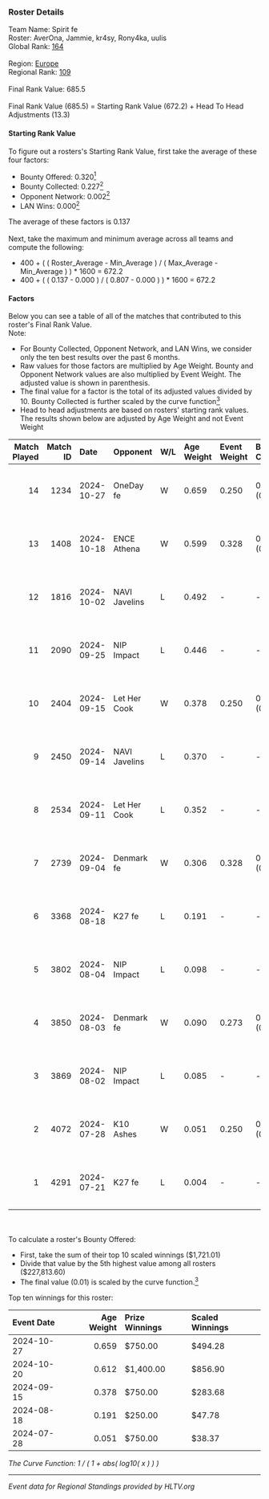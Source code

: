 ### Roster Details<br />
Team Name: Spirit fe<br />
Roster: AverOna, Jammie, kr4sy, Rony4ka, uulis<br />
Global Rank: [164](../../standings_global_2025_01_16.md)<br />
<br />
Region: [Europe]( ../../standings_europe_2025_01_16.md)<br />
Regional Rank: [109]( ../../standings_europe_2025_01_16.md)<br />
<br />
Final Rank Value:  685.5<br />
<br />
Final Rank Value (685.5) = Starting Rank Value (672.2) + Head To Head Adjustments (13.3)<br />

#### Starting Rank Value<br />
To figure out a rosters's Starting Rank Value, first take the average of these four factors:<br />
- Bounty Offered: 0.320[<sup>1</sup>](#table2)
- Bounty Collected: 0.227[<sup>2</sup>](#table1)
- Opponent Network: 0.002[<sup>2</sup>](#table1)
- LAN Wins: 0.000[<sup>2</sup>](#table1)

The average of these factors is 0.137<br />
<br />
Next, take the maximum and minimum average across all teams and compute the following:<br />
- 400 + ( ( Roster_Average - Min_Average ) / ( Max_Average - Min_Average ) ) * 1600 = 672.2
- 400 + ( ( 0.137 - 0.000 ) / ( 0.807 - 0.000 ) ) * 1600 = 672.2


#### Factors<br />
Below you can see a table of all of the matches that contributed to this roster's Final Rank Value.<br />
Note:<br />

- For Bounty Collected, Opponent Network, and LAN Wins, we consider only the ten best results over the past 6 months.
- Raw values for those factors are multiplied by Age Weight. Bounty and Opponent Network values are also multiplied by Event Weight. The adjusted value is shown in parenthesis.
- The final value for a factor is the total of its adjusted values divided by 10. Bounty Collected is further scaled by the curve function[<sup>3</sup>](#curveFunction)
- Head to head adjustments are based on rosters' starting rank values. The results shown below are adjusted by Age Weight and not Event Weight
<span id="table1"></span><br />


| Match Played | Match ID | Date       | Opponent      | W/L | Age Weight | Event Weight | Bounty Collected | Opponent Network | LAN Wins  | H2H Adj. | Roster                                   |
| -: | -: | :- | :- | :- | :- | :- | :- | :- | :- | -: | :- |
|           14 |     1234 | 2024-10-27 | OneDay fe     | W   | 0.659      | 0.250        | 0.002 (0.000)    | 0.012 (0.002)    | 0 (0.000) |     8.67 | AverOna, Jammie, kr4sy, Rony4ka, uulis   |
|           13 |     1408 | 2024-10-18 | ENCE Athena   | W   | 0.599      | 0.328        | 0.003 (0.001)    | 0.007 (0.001)    | 0 (0.000) |     5.83 | AverOna, Jammie, kr4sy, Rony4ka, uulis   |
|           12 |     1816 | 2024-10-02 | NAVI Javelins | L   | 0.492      | -            | -                | -                | -         |    -0.59 | AverOna, Jammie, kr4sy, Rony4ka, uulis   |
|           11 |     2090 | 2024-09-25 | NIP Impact    | L   | 0.446      | -            | -                | -                | -         |    -4.52 | AverOna, Jammie, kr4sy, Rony4ka, uulis   |
|           10 |     2404 | 2024-09-15 | Let Her Cook  | W   | 0.378      | 0.250        | 0.005 (0.000)    | 0.069 (0.007)    | 0 (0.000) |     6.01 | AverOna, Jammie, kr4sy, Rony4ka, uulis   |
|            9 |     2450 | 2024-09-14 | NAVI Javelins | L   | 0.370      | -            | -                | -                | -         |    -0.46 | AverOna, Jammie, kr4sy, Rony4ka, uulis   |
|            8 |     2534 | 2024-09-11 | Let Her Cook  | L   | 0.352      | -            | -                | -                | -         |    -5.62 | AverOna, Jammie, kr4sy, Rony4ka, uulis   |
|            7 |     2739 | 2024-09-04 | Denmark fe    | W   | 0.306      | 0.328        | 0.020 (0.002)    | 0.112 (0.011)    | 0 (0.000) |     6.15 | AverOna, Jammie, kr4sy, Rony4ka, uulis   |
|            6 |     3368 | 2024-08-18 | K27 fe        | L   | 0.191      | -            | -                | -                | -         |    -2.45 | AverOna, Jammie, kr4sy, Rony4ka, uulis   |
|            5 |     3802 | 2024-08-04 | NIP Impact    | L   | 0.098      | -            | -                | -                | -         |    -1.03 | AverOna, Jammie, Rony4ka, tenweri, uulis |
|            4 |     3850 | 2024-08-03 | Denmark fe    | W   | 0.090      | 0.273        | 0.020 (0.000)    | 0.112 (0.003)    | 0 (0.000) |     1.82 | irbitka, Jammie, Rony4ka, tenweri, uulis |
|            3 |     3869 | 2024-08-02 | NIP Impact    | L   | 0.085      | -            | -                | -                | -         |    -0.90 | AverOna, Jammie, Rony4ka, tenweri, uulis |
|            2 |     4072 | 2024-07-28 | K10 Ashes     | W   | 0.051      | 0.250        | 0.000 (0.000)    | 0.000 (0.000)    | 0 (0.000) |     0.43 | AverOna, Jammie, Rony4ka, tenweri, uulis |
|            1 |     4291 | 2024-07-21 | K27 fe        | L   | 0.004      | -            | -                | -                | -         |    -0.05 | AverOna, Jammie, Rony4ka, tenweri, uulis |

<br />
<span id="table2"></span><br />
To calculate a roster's Bounty Offered:<br />

- First, take the sum of their top 10 scaled winnings ($1,721.01)
- Divide that value by the 5th highest value among all rosters ($227,813.60)
- The final value (0.01) is scaled by the curve function.[<sup>3</sup>](#curveFunction)

Top ten winnings for this roster:<br />

| Event Date | Age Weight | Prize Winnings | Scaled Winnings |
| :- | -: | :- | :- |
| 2024-10-27 |      0.659 | $750.00        | $494.28         |
| 2024-10-20 |      0.612 | $1,400.00      | $856.90         |
| 2024-09-15 |      0.378 | $750.00        | $283.68         |
| 2024-08-18 |      0.191 | $250.00        | $47.78          |
| 2024-07-28 |      0.051 | $750.00        | $38.37          |


<span id="curveFunction"></span>_The Curve Function: 1 / ( 1 + abs( log10( x ) ) )_<br />

---
_Event data for Regional Standings provided by HLTV.org_<br />
